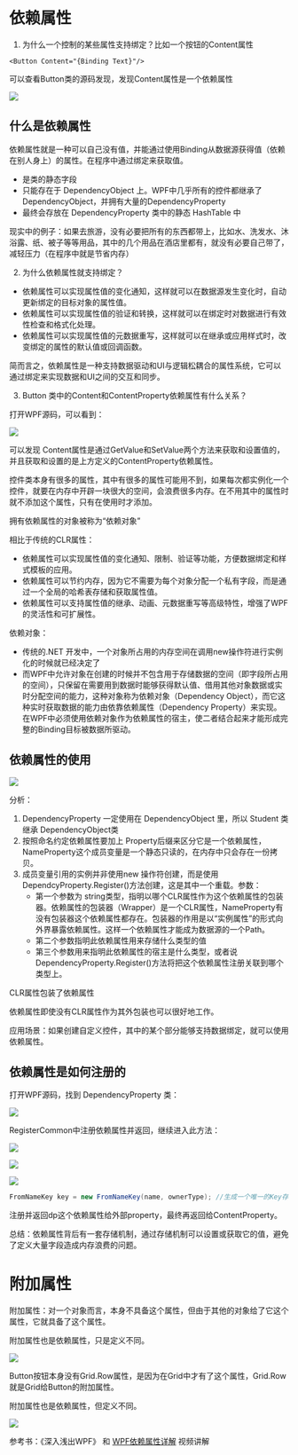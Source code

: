 # 依赖属性

1. 为什么一个控制的某些属性支持绑定？比如一个按钮的Content属性

```xaml
<Button Content="{Binding Text}"/>
```

可以查看Button类的源码发现，发现Content属性是一个依赖属性

![](./Images/2.png)

## 什么是依赖属性

依赖属性就是一种可以自己没有值，并能通过使用Binding从数据源获得值（依赖在别人身上）的属性。在程序中通过绑定来获取值。

* 是类的静态字段
* 只能存在于 DependencyObject 上。WPF中几乎所有的控件都继承了DependencyObject，并拥有大量的DependencyProperty
* 最终会存放在 DependencyProperty 类中的静态 HashTable 中

现实中的例子：如果去旅游，没有必要把所有的东西都带上，比如水、洗发水、沐浴露、纸、被子等等用品，其中的几个用品在酒店里都有，就没有必要自己带了，减轻压力（在程序中就是节省内存）



2. 为什么依赖属性就支持绑定？

- 依赖属性可以实现属性值的变化通知，这样就可以在数据源发生变化时，自动更新绑定的目标对象的属性值。
- 依赖属性可以实现属性值的验证和转换，这样就可以在绑定时对数据进行有效性检查和格式化处理。
- 依赖属性可以实现属性值的元数据重写，这样就可以在继承或应用样式时，改变绑定的属性的默认值或回调函数。

简而言之，依赖属性是一种支持数据驱动和UI与逻辑松耦合的属性系统，它可以通过绑定来实现数据和UI之间的交互和同步。

3. Button 类中的Content和ContentProperty依赖属性有什么关系？

打开WPF源码，可以看到：

![](./Images/3.png)

可以发现 Content属性是通过GetValue和SetValue两个方法来获取和设置值的，并且获取和设置的是上方定义的ContentProperty依赖属性。



控件类本身有很多的属性，其中有很多的属性可能用不到，如果每次都实例化一个控件，就要在内存中开辟一块很大的空间，会浪费很多内存。在不用其中的属性时就不添加这个属性，只有在使用时才添加。



拥有依赖属性的对象被称为“依赖对象”

相比于传统的CLR属性：

* 依赖属性可以实现属性值的变化通知、限制、验证等功能，方便数据绑定和样式模板的应用。
* 依赖属性可以节约内存，因为它不需要为每个对象分配一个私有字段，而是通过一个全局的哈希表存储和获取属性值。
* 依赖属性可以支持属性值的继承、动画、元数据重写等高级特性，增强了WPF的灵活性和可扩展性。



依赖对象：

* 传统的.NET 开发中，一个对象所占用的内存空间在调用new操作符进行实例化的时候就已经决定了
* 而WPF中允许对象在创建的时候并不包含用于存储数据的空间（即字段所占用的空间），只保留在需要用到数据时能够获得默认值、借用其他对象数据或实时分配空间的能力，这种对象称为依赖对象（Dependency Object），而它这种实时获取数据的能力由依靠依赖属性（Dependency Property）来实现。在WPF中必须使用依赖对象作为依赖属性的宿主，使二者结合起来才能形成完整的Binding目标被数据所驱动。



## 依赖属性的使用

![](./Images/dependencyProperty1.png)

分析：

1. DependencyProperty 一定使用在 DependencyObject 里，所以 Student 类继承 DependencyObject类
2. 按照命名约定依赖属性要加上 Property后缀来区分它是一个依赖属性，NameProperty这个成员变量是一个静态只读的，在内存中只会存在一份拷贝。
3. 成员变量引用的实例并非使用new 操作符创建，而是使用DependcyProperty.Register()方法创建，这是其中一个重载。参数：
   * 第一个参数为 string类型，指明以哪个CLR属性作为这个依赖属性的包装器。依赖属性的包装器（Wrapper）是一个CLR属性，NameProperty有没有包装器这个依赖属性都存在。包装器的作用是以“实例属性”的形式向外界暴露依赖属性。这样一个依赖属性才能成为数据源的一个Path。
   * 第二个参数指明此依赖属性用来存储什么类型的值
   * 第三个参数用来指明此依赖属性的宿主是什么类型，或者说 DependencyProperty.Register()方法将把这个依赖属性注册关联到哪个类型上。

CLR属性包装了依赖属性

依赖属性即使没有CLR属性作为其外包装也可以很好地工作。

应用场景：如果创建自定义控件，其中的某个部分能够支持数据绑定，就可以使用依赖属性。

 

## 依赖属性是如何注册的

打开WPF源码，找到 DependencyProperty 类：

![](./Images/4.png)

RegisterCommon中注册依赖属性并返回，继续进入此方法：

![](./Images/5.png)

![](./Images/7.png)

![](./Images/6.png)

```C#
FromNameKey key = new FromNameKey(name, ownerType);	//生成一个唯一的Key存在 Hashtable中，WPF属性系统通过CLR属性名和宿主类型名就可以从这个全局的Hashtable中检索出对应的DependencyProperty实例。
```

注册并返回dp这个依赖属性给外部property，最终再返回给ContentProperty。

总结：依赖属性背后有一套存储机制，通过存储机制可以设置或获取它的值，避免了定义大量字段造成内存浪费的问题。

# 附加属性

附加属性：对一个对象而言，本身不具备这个属性，但由于其他的对象给了它这个属性，它就具备了这个属性。

附加属性也是依赖属性，只是定义不同。

![](./Images/8.png)

Button按钮本身没有Grid.Row属性，是因为在Grid中才有了这个属性，Grid.Row就是Grid给Button的附加属性。

附加属性也是依赖属性，但定义不同。

![](./Images/9.png)



参考书：《深入浅出WPF》 和 [WPF依赖属性详解](https://www.bilibili.com/video/BV1Y54y1p7n4/?spm_id_from=333.1007.top_right_bar_window_history.content.click&vd_source=87df53acb297e684ecbfc98997837a58) 视频讲解
